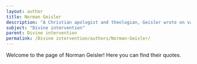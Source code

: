 ```yaml
---
layout: author
title: Norman Geisler
description: "A Christian apologist and theologian, Geisler wrote on various subjects, including the nature of miracles and divine intervention in his debates and teachings."
subject: "Divine intervention"
parent: Divine intervention
permalink: /Divine intervention/authors/Norman-Geisler/
---
```


Welcome to the page of Norman Geisler! Here you can find their quotes.
